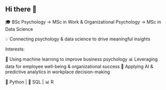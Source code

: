 ## Hi there 👋

🎓 BSc Psychology → MSc in Work & Organizational Psychology → MSc in Data Science 

💡 Connecting psychology & data science to drive meaningful insights

Interests:

🧠 Using machine learning to improve business psychology
📊 Leveraging data for employee well-being & organizational success
🤖 Applying AI & predictive analytics in workplace decision-making

🐍 Python | 📄 SQL | 📊 R
